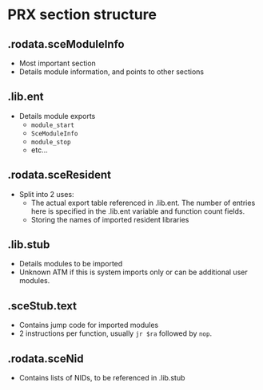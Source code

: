 # PRX section structure

## .rodata.sceModuleInfo

* Most important section
* Details module information, and points to other sections

## .lib.ent

* Details module exports
  * `module_start`
  * `SceModuleInfo`
  * `module_stop`
  * etc...

## .rodata.sceResident

* Split into 2 uses:
  * The actual export table referenced in .lib.ent. The number of entries
    here is specified in the .lib.ent variable and function count fields.
  * Storing the names of imported resident libraries

## .lib.stub

* Details modules to be imported
* Unknown ATM if this is system imports only or can be additional user modules.

## .sceStub.text

* Contains jump code for imported modules
* 2 instructions per function, usually `jr $ra` followed by `nop`.

## .rodata.sceNid

* Contains lists of NIDs, to be referenced in .lib.stub
